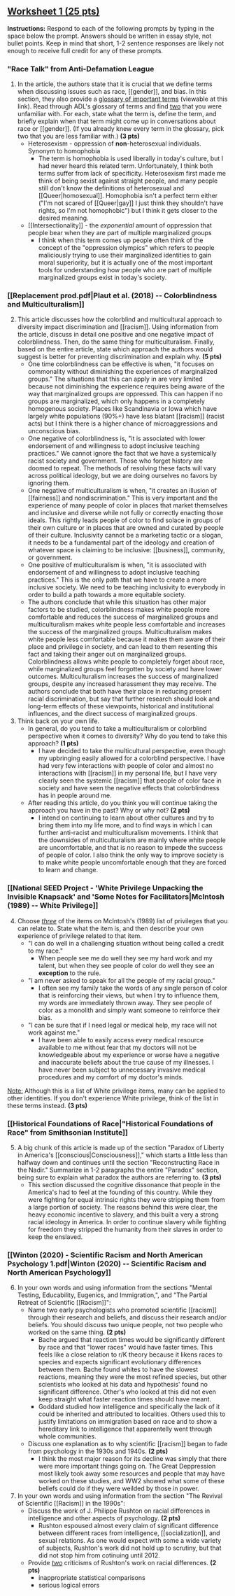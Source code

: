 ## <u>Worksheet 1 (25 pts)</u>

**Instructions:** Respond to each of the following prompts by typing in the space below the prompt. Answers should be written in essay style, not bullet points. Keep in mind that short, 1-2 sentence responses are likely not enough to receive full credit for any of these prompts.

### "Race Talk" from Anti-Defamation League

1. In the article, the authors state that it is crucial that we define terms when discussing issues such as race, [[gender]], and bias. In this section, they also provide a [glossary of important terms](https://www.adl.org/education/resources/glossary-terms/education-glossary-terms) (viewable at this link). Read through ADL's glossary of terms and find <u>two</u> that you were unfamiliar with. For each, state what the term is, define the term, and briefly explain when that term might come up in conversations about race or [[gender]]. (If you already knew every term in the glossary, pick two that you are less familiar with.) **(3 pts)**
	- Heterosexism - oppression of **non**-heterosexual individuals. Synonym to homophobia
		- The term is homophobia is used liberally in today's culture, but I had never heard this related term. Unfortunately, I think both terms suffer from lack of specificity. Heterosexism first made me think of being sexist against straight people, and many people still don't know the definitions of heterosexual and [[Queer|homosexual]]. Homophobia isn't a perfect term either ("I'm not scared of [[Queer|gay]] I just think they shouldn't have rights, so I'm not homophobic") but I think it gets closer to the desired meaning. 
	- [[Intersectionality]] - the *exponential* amount of oppression that people bear when they are part of multiple marginalized groups
		- I think when this term comes up people often think of the concept of the "oppression olympics" which refers to people maliciously trying to use their marginalized identities to gain moral superiority, but it is actually one of the most important tools for understanding how people who are part of multiple marginalized groups exist in today's society. 

### [[Replacement prod.pdf|Plaut et al. (2018) -- Colorblindness and Multiculturalism]]

2. This article discusses how the colorblind and multicultural approach to diversity impact discrimination and [[racism]]. Using information from the article, discuss in detail one positive and one negative impact of colorblindness. Then, do the same thing for multiculturalism. Finally, based on the entire article, state which approach the authors would suggest is better for preventing discrimination and explain why. **(5 pts)**
	- One time colorblindness can be effective is when, "it focuses on commonality without diminishing the experiences of marginalized groups." The situations that this can apply in are very limited because not diminishing the experience requires being aware of the way that marginalized groups are oppressed. This can happen if no groups are marginalized, which only happens in a completely homogenous society. Places like Scandinavia or Iowa which have largely white populations (90%+) have less blatant [[racism]] (racist acts) but I think there is a higher chance of microaggressions and unconscious bias.
	- One negative of colorblindness is, "it is associated with lower endorsement of and willingness to adopt inclusive teaching practices." We cannot ignore the fact that we have a systemically racist society and government. Those who forget history are doomed to repeat. The methods of resolving these facts will vary across political ideology, but we are doing ourselves no favors by ignoring them.
	- One negative of multiculturalism is when, "it creates an illusion of [[fairness]] and nondiscrimination." This is very important and the experience of many people of color in places that market themselves and inclusive and diverse while not fully or correctly enacting those ideals. This rightly leads people of color to find solace in groups of their own culture or in places that are owned and curated by people of their culture. Inclusivity cannot be a marketing tactic or a slogan, it needs to be a fundamental part of the ideology and creation of whatever space is claiming to be inclusive: [[business]], community, or government.
	- One positive of multiculturalism is when, "it is associated with endorsement of and willingness to adopt inclusive teaching practices." This is the only path that we have to create a more inclusive society.  We need to be teaching inclusivity to everybody in order to build a path towards a more equitable society.
	- The authors conclude that while this situation has other major factors to be studied, colorblindness makes white people more comfortable and reduces the success of marginalized groups and multiculturalism makes white people less comfortable and increases the success of the marginalized groups. Multiculturalism makes white people less comfortable because it makes them aware of their place and privilege in society, and can lead to them resenting this fact and taking their anger out on marginalized groups. Colorblindness allows white people to completely forget about race, while marginalized groups feel forgotten by society and have lower outcomes. Multiculturalism increases the success of marginalized groups, despite any increased harassment they may receive. The authors conclude that both have their place in reducing present racial discrimination, but say that further research should look and long-term effects of these viewpoints, historical and institutional influences, and the direct success of marginalized groups. 
3. Think back on your own life.
    -  In general, do you tend to take a multiculturalism or colorblind perspective when it comes to diversity? Why do you tend to take this approach? **(1 pts)**
        - I have decided to take the multicultural perspective, even though my upbringing easily allowed for a colorblind perspective. I have had very few interactions with people of color and almost no interactions with [[racism]] in my personal life, but I have very clearly seen the systemic [[racism]] that people of color face in society and have seen the negative effects that colorblindness has in people around me. 
    -  After reading this article, do you think you will continue taking the approach you have in the past? Why or why not? **(2 pts)**
        - I intend on continuing to learn about other cultures and try to bring them into my life more, and to find ways in which I can further anti-racist and multiculturalism movements. I think that the downsides of multiculturalism are mainly where white people are uncomfortable, and that is no reason to impede the success of people of color. I also think the only way to improve society is to make white people uncomfortable enough that they are forced to learn and change.

### [[National SEED Project - 'White Privilege Unpacking the Invisible Knapsack' and 'Some Notes for Facilitators|McIntosh (1989) -- White Privilege]]

4. Choose <u>*three*</u> of the items on McIntosh's (1989) list of privileges that you can relate to. State what the item is, and then describe your own experience of privilege related to that item.
	- "I can do well in a challenging situation without being called a credit to my race." 
		- When people see me do well they see my hard work and my talent, but when they see people of color do well they see an **exception** to the rule.
	- "I am never asked to speak for all the people of my racial group." 
		- I often see my family take the words of any single person of color that is reinforcing their views, but when I try to influence them, my words are immediately thrown away. They see people of color as a monolith and simply want someone to reinforce their bias.
	- "I can be sure that if I need legal or medical help, my race will not work against me." 
		- I have been able to easily access every medical resource available to me without fear that my doctors will not be knowledgeable about my experience or worse have a negative and inaccurate beliefs about the true cause of my illnesses. I have never been subject to unnecessary invasive medical procedures and my comfort of my doctor's minds.

<u>Note:</u> Although this is a list of White privilege items, many can be applied to other identities. If you don't experience White privilege, think of the list in these terms instead. **(3 pts)**

### [[Historical Foundations of Race|"Historical Foundations of Race" from Smithsonian Institute]]

5. A big chunk of this article is made up of the section "Paradox of Liberty in America's [[conscious|Consciousness]]," which starts a little less than halfway down and continues until the section "Reconstructing Race in the Nadir." Summarize in 1-2 paragraphs the entire "Paradox" section, being sure to explain what paradox the authors are referring to.  **(3 pts)**
	- This section discussed the cognitive dissonance that people in the America's had to feel at the founding of this country. While they were fighting for equal intrinsic rights they were stripping them from a large portion of society. The reasons behind this were clear, the heavy economic incentive to slavery, and this built a very a strong racial ideology in America. In order to continue slavery while fighting for freedom they stripped the humanity from their slaves in order to keep the enslaved.

### [[Winton (2020) - Scientific Racism and North American Psychology 1.pdf|Winton (2020) -- Scientific Racism and North American Psychology]]

6. In your own words and using information from the sections "Mental Testing, Educability, Eugenics, and Immigration,", and "The Partial Retreat of Scientific [[Racism]]":
    -  Name two early psychologists who promoted scientific [[racism]] through their research and beliefs, and discuss their research and/or beliefs. You should discuss two unique people, not two people who worked on the same thing. **(2 pts)**
        - Bache argued that reaction times would be significantly different by race and that "lower races" would have faster times. This feels like a close relation to r/K theory because it likens races to species and expects significant evolutionary differences between them. Bache found whites to have the slowest reactions, meaning they were the most refined species, but other scientists who looked at his data and hypothesis' found no significant difference. Other's who looked at this did not even keep straight what faster reaction times should have meant.
        - Goddard studied how intelligence and specifically the lack of it could be inherited and attributed to localities. Others used this to justify limitations on immigration based on race and to show a hereditary link to intelligence that apparentelly went through whole communities.
    -  Discuss one explanation as to why scientific [[racism]] began to fade from psychology in the 1930s and 1940s. **(2 pts)**
        - I think the most major reason for its decline was simply that there were more important things going on. The Great Deppression most likely took away some resources and people that may have worked on these studies, and WW2 showed what some of these beliefs could do if they were weilded by those in power.
7. In your own words and using information from the section "The Revival of Scientific [[Racism]] in the 1990s":
    -  Discuss the work of J. Philippe Rushton on racial differences in intelligence and other aspects of psychology. **(2 pts)**
        - Rushton espoused almost every claim of significant difference between different races from intelligence, [[socialization]], and sexual relations. As one would expect with some a wide variety of subjects, Rushton's work did not hold up to scrutiny, but that did not stop him from cotinuing until 2012.
    -  Provide <u>*two*</u> criticisms of Rushton's work on racial differences. **(2 pts)**
        - inappropriate statistical comparisons
        - serious logical errors

